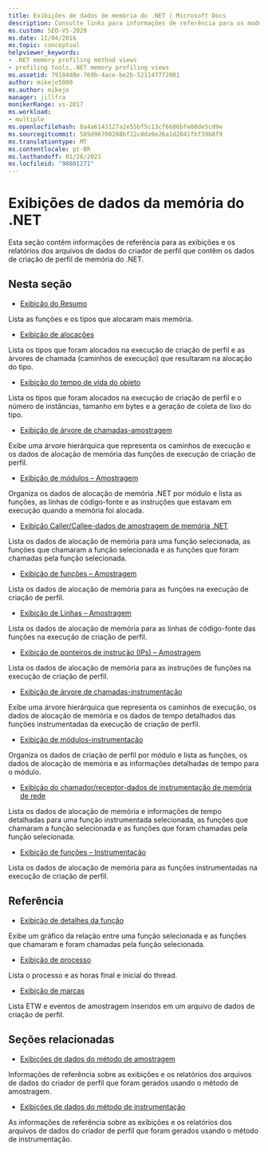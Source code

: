 ```yaml
---
title: Exibições de dados de memória do .NET | Microsoft Docs
description: Consulte links para informações de referência para os modos de exibição e relatórios de arquivos de dados do profiler que contêm dados de criação de perfil de memória do .NET.
ms.custom: SEO-VS-2020
ms.date: 11/04/2016
ms.topic: conceptual
helpviewer_keywords:
- .NET memory profiling method views
- profiling tools,.NET memory profiling views
ms.assetid: 79184d8e-769b-4ace-be2b-521147772081
author: mikejo5000
ms.author: mikejo
manager: jillfra
monikerRange: vs-2017
ms.workload:
- multiple
ms.openlocfilehash: 8a4a6143127a2e55bf5c13cf6606bfe00de5cd9e
ms.sourcegitcommit: 589d96700208bf22c8da9e26a1d2041fbf39b8f9
ms.translationtype: MT
ms.contentlocale: pt-BR
ms.lasthandoff: 01/26/2021
ms.locfileid: "98801271"
---
```

# <a name="net-memory-data-views"></a>Exibições de dados da memória do .NET
Esta seção contém informações de referência para as exibições e os relatórios dos arquivos de dados do criador de perfil que contêm os dados de criação de perfil de memória do .NET.

## <a name="in-this-section"></a>Nesta seção
- [Exibição do Resumo](../profiling/summary-view-dotnet-memory-data.md)

 Lista as funções e os tipos que alocaram mais memória.

- [Exibição de alocações](../profiling/dotnet-memory-allocations-view.md)

 Lista os tipos que foram alocados na execução de criação de perfil e as árvores de chamada (caminhos de execução) que resultaram na alocação do tipo.

- [Exibição do tempo de vida do objeto](../profiling/object-lifetime-view.md)

 Lista os tipos que foram alocados na execução de criação de perfil e o número de instâncias, tamanho em bytes e a geração de coleta de lixo do tipo.

- [Exibição de árvore de chamadas-amostragem](../profiling/call-tree-view-dotnet-memory-sampling-data.md)

 Exibe uma árvore hierárquica que representa os caminhos de execução e os dados de alocação de memória das funções de execução de criação de perfil.

- [Exibição de módulos – Amostragem](../profiling/modules-view-dotnet-memory-sampling-data.md)

 Organiza os dados de alocação de memória .NET por módulo e lista as funções, as linhas de código-fonte e as instruções que estavam em execução quando a memória foi alocada.

- [Exibição Caller/Callee-dados de amostragem de memória .NET](../profiling/caller-callee-view-dotnet-memory-sampling-data.md)

 Lista os dados de alocação de memória para uma função selecionada, as funções que chamaram a função selecionada e as funções que foram chamadas pela função selecionada.

- [Exibição de funções – Amostragem](../profiling/functions-view-dotnet-memory-sampling-data.md)

 Lista os dados de alocação de memória para as funções na execução de criação de perfil.

- [Exibição de Linhas – Amostragem](../profiling/lines-view-dotnet-memory-sampling-data.md)

 Lista os dados de alocação de memória para as linhas de código-fonte das funções na execução de criação de perfil.

- [Exibição de ponteiros de instrução (IPs) – Amostragem](../profiling/instruction-pointers-ips-view-dotnet-memory-sampling-data.md)

 Lista os dados de alocação de memória para as instruções de funções na execução de criação de perfil.

- [Exibição de árvore de chamadas-instrumentação](../profiling/call-tree-view-dotnet-memory-instrumentation-data.md)

 Exibe uma árvore hierárquica que representa os caminhos de execução, os dados de alocação de memória e os dados de tempo detalhados das funções instrumentadas da execução de criação de perfil.

- [Exibição de módulos-instrumentação](../profiling/modules-view-dotnet-memory-instrumentation-data.md)

 Organiza os dados de criação de perfil por módulo e lista as funções, os dados de alocação de memória e as informações detalhadas de tempo para o módulo.

- [Exibição do chamador/receptor-dados de instrumentação de memória de rede](../profiling/caller-callee-view-net-memory-instrumentation-data.md)

 Lista os dados de alocação de memória e informações de tempo detalhadas para uma função instrumentada selecionada, as funções que chamaram a função selecionada e as funções que foram chamadas pela função selecionada.

- [Exibição de funções – Instrumentação](../profiling/functions-view-dotnet-memory-instrumentation-data.md)

 Lista os dados de alocação de memória para as funções instrumentadas na execução de criação de perfil.

## <a name="reference"></a>Referência
- [Exibição de detalhes da função](../profiling/function-details-view.md)

 Exibe um gráfico da relação entre uma função selecionada e as funções que chamaram e foram chamadas pela função selecionada.

- [Exibição de processo](../profiling/process-view.md)

 Lista o processo e as horas final e inicial do thread.

- [Exibição de marcas](../profiling/marks-view.md)

 Lista ETW e eventos de amostragem inseridos em um arquivo de dados de criação de perfil.

## <a name="related-sections"></a>Seções relacionadas
- [Exibições de dados do método de amostragem](../profiling/profiler-sampling-method-data-views.md)

 Informações de referência sobre as exibições e os relatórios dos arquivos de dados do criador de perfil que foram gerados usando o método de amostragem.

- [Exibições de dados do método de instrumentação](../profiling/instrumentation-method-data-views.md)

 As informações de referência sobre as exibições e os relatórios dos arquivos de dados do criador de perfil que foram gerados usando o método de instrumentação.
